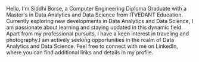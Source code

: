 Hello, I'm Siddhi Borse, a Computer Engineering Diploma Graduate with a Master's in Data Analytics and Data Science from ITVEDANT Education.
Currently exploring new developments in Data Analytics and Data Science, I am passionate about learning and staying updated in this dynamic field. 
Apart from my professional pursuits, I have a keen interest in traveling and photography.I am actively seeking opportunities in the realm of Data Analytics and Data Science. 
Feel free to connect with me on LinkedIn, where you can find additional links and details in my profile. 
<!---
SiddhiBorse13/SiddhiBorse13 is a ✨ special ✨ repository because its `README.md` (this file) appears on your GitHub profile.
You can click the Preview link to take a look at your changes.
--->
